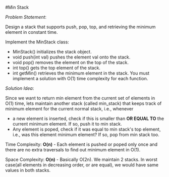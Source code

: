 #Min Stack

_Problem Statement_:

Design a stack that supports push, pop, top, and retrieving the minimum element in constant time.

Implement the MinStack class:

- MinStack() initializes the stack object.
- void push(int val) pushes the element val onto the stack.
- void pop() removes the element on the top of the stack.
- int top() gets the top element of the stack.
- int getMin() retrieves the minimum element in the stack.
You must implement a solution with O(1) time complexity for each function.

_Solution Idea_:

Since we want to return min element from the current set of elements in O(1)
time, lets maintain another stack (called min_stack) that keeps track of minimum
element for the current normal stack, i.e., whenever
- a new element is inserted, check if this is smaller than **OR EQUAL TO** the current minimum element. If so, push it to min stack.
- Any element is poped, check if it was equal to min stack's top element, i.e., was this element minimum element? If so, pop from min stack too.

Time Complexity: **O(n)** - Each element is pushed or poped only once and there are no extra traversals to find out minimum element in O(1).

Space Complexity: **O(n)** - Basically O(2n). We maintain 2 stacks. In worst case(all elements in decreasing order, or are equal), we would have same values in both stacks.
